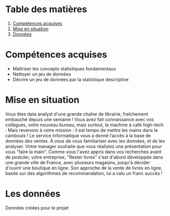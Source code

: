 # Table des matières
1. [Compétences acquises](#Comp)
2. [Mise en situation](#Scenario)  
3. [Données](#data)

# Compétences acquises <a name="Comp"></a>
- Maîtriser les concepts statistiques fondamentaux
- Nettoyer un jeu de données
- Décrire un jeu de données par la statistique descriptive

# Mise en situation <a name="Scenario"></a>
Vous êtes data analyst d'une grande chaîne de librairie, fraîchement embauché depuis une semaine ! Vous avez fait connaissance avec vos collègues, votre nouveau bureau, mais surtout, la machine à café high-tech :
Mais revenons à votre mission : il est temps de mettre les mains dans le cambouis ! Le service Informatique vous a donné l’accès à la base de données des ventes. À vous de vous familiariser avec les données, et de les analyser. Votre manager souhaite que vous réalisiez une présentation pour vous "faire la main".
Comme vous l'avez appris dans vos recherches avant de postuler, votre entreprise, "Rester livres" s'est d'abord développée dans une grande ville de France, avec plusieurs magasins, jusqu'à décider d'ouvrir une boutique en ligne. Son approche de la vente de livres en ligne, basée sur des algorithmes de recommandation, lui a valu un franc succès !

# Les données <a name="data"></a>
Données créées pour le projet
